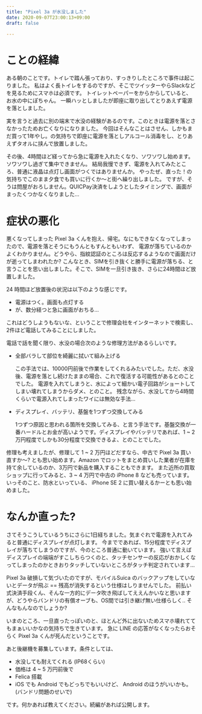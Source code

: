 ```yaml
---
title: "Pixel 3a が水没しました"
date: 2020-09-07T23:00:13+09:00
draft: false

---
```

# ことの経緯

ある朝のことです。トイレで踏ん張っており、すっきりしたところで事件は起こりました。
私はよく長トイレをするのですが、そこでツイッターやらSlackなどを見るためにスマホは必須です。
トイレットペーパーをからからしていると、お水の中にぽちゃん。
一瞬ハッとしましたが即座に取り出してとりあえず電源を落としました。

実を言うと過去に別の端末で水没の経験があるのです。このときは電源を落とさなかったためお亡くなりになりました。
今回はそんなことはさせん、しかもまだ買って1年やし。の気持ちで即座に電源を落としアルコール消毒をし、とりあえずタオルに挟んで放置しました。

その後、4時間ほど経ってから急に電源を入れたくなり、ソワソワし始めます。
ソワソワし過ぎて集中できません。
結局我慢できず、電源を入れてみたところ、普通に液晶は点灯し画面がつくではありませんか。
やったぜ、直った！の気持ちでこのまま夕食でも買いに行くか〜と街へ繰り出しました。
ですが、そうは問屋がおろしません。QUICPay決済をしようとしたタイミングで、画面がまったくつかなくなりました...

# 症状の悪化

悪くなってしまった Pixel 3a くんを抱え、帰宅。なにもできなくなってしまったので、電源を落とそうにもうんともすんともいわず、
電源が落ちているのかよくわかりません。どうやら、指紋認証のところは反応するようなので画面だけが逝ってしまわれたか?
こんなとき、SIMを引き抜くと勝手に電源が落ちる、と言うことを思い出しました。そこで、SIMを一旦引き抜き、さらに24時間ほど放置しました。

24 時間ほど放置後の状況は以下のような感じです。

- 電源はつく。画面も点灯する
- が、数分経つと急に画面がおちる...

これはどうしようもないな、ということで修理会社をインターネットで検索し、2件ほど電話してみることにしました。

電話で話を聞く限り、水没の場合次のような修理方法があるらしいです。

- 全部バラして部位を綺麗に拭いて組み上げる

  この手法では、10000円前後で作業をしてくれるみたいでした。ただ、水没後、電源を落とし続けたままの場合、これで復活する可能性があるとのことでした。
  電源を入れてしまうと、水によって細かい電子回路がショートしてしまい壊れてしまうからダメ、とのこと。 残念ながら、水没してから4時間くらいで電源入れてしまったワイには無効な手法...
- ディスプレイ、バッテリ、基盤を1つずつ交換してみる

  1つずつ原因と思われる箇所を交換してみる、と言う手法です。基盤交換が一番ハードルとお金が高いようです。ディスプレイやバッテリであれば、1 ~ 2 万円程度でしかも30分程度で交換できるよ、とのことでした。

修理も考えましたが、修理して 1 ~ 2 万円ほどだすなら、中古で Pixel 3a 買い直すか〜? とも思い始めます。Amazon でロットをまとめ買いした業者が在庫を持て余しているのか、3万円で新品を購入することもできます。
また近所の買取ショップに行ってみると、3 ~ 4 万円で中古の iPhone 8 なども売っています。
いっそのこと、防水といっている、  iPhone SE 2 に買い替えるかーとも思い始めました。

# なんか直った?

さてそうこうしているうちにさらに1日経ちました。気まぐれで電源を入れてみると普通にディスプレイが点灯します。
今までであれば、15分程度でディスプレイが落ちてしまうのですが、今のところ普通に動いています。
強いて言えばディスプレイの端端がすこしちらつくのと、タッチセンサーの反応がおかしくなってしまったのかときおりタッチしていないところがタッチ判定されています...

Pixel 3a 破損して気づいたのですが、モバイルSuica のバックアップをしていないとデータが飛ぶ == 残高が消失するという仕様はしりませんでした。
前払い式決済手段くん、そんな一方的にデータ吹き飛ばしてええんかいなと思いますが、どうやらバンドリの有償オーブも、OS間では引き継げ無い仕様らしく.. そんなもんなのでしょうか?

いまのところ、一旦直ったっぽいのと、ほとんど外に出ないためスマホ壊れててもまぁいいかなの気持ちで生きています。
急に LINE の応答がなくなったらおそらく Pixel 3a くんが死んだということです。

あと後継機を募集しています。条件としては、

- 水没しても耐えてくれる  (IP68くらい)
- 価格は 4 ~ 5 万円前後で
- Felica 搭載
- iOS  でも Android でもどっちでもいいけど、 Android のほうがいいかも。(バンドリ問題のせいで)

です。何かあれば教えてください。続編があれば公開します。 
